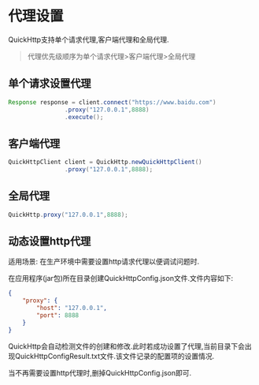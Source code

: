 # 代理设置

QuickHttp支持单个请求代理,客户端代理和全局代理.

> 代理优先级顺序为单个请求代理>客户端代理>全局代理

## 单个请求设置代理
```java
Response response = client.connect("https://www.baidu.com")
                .proxy("127.0.0.1",8888)
                .execute();
```

## 客户端代理
```java
QuickHttpClient client = QuickHttp.newQuickHttpClient()
                .proxy("127.0.0.1",8888);
```

## 全局代理
```java
QuickHttp.proxy("127.0.0.1",8888);
```

## 动态设置http代理

适用场景: 在生产环境中需要设置http请求代理以便调试问题时.

在应用程序(jar包)所在目录创建QuickHttpConfig.json文件.文件内容如下:

```json
{
    "proxy": {
        "host": "127.0.0.1",
        "port": 8888
    }
}
```

QuickHttp会自动检测文件的创建和修改.此时若成功设置了代理,当前目录下会出现QuickHttpConfigResult.txt文件.该文件记录的配置项的设置情况.

当不再需要设置http代理时,删掉QuickHttpConfig.json即可.
